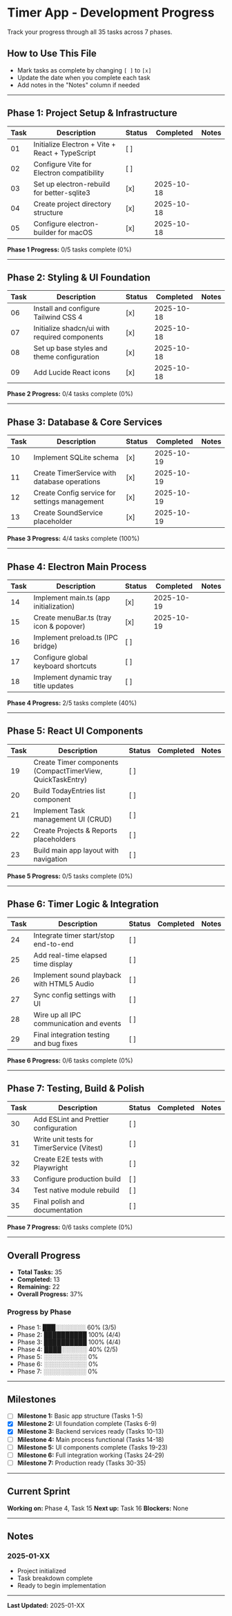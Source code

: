 # Timer App - Development Progress

Track your progress through all 35 tasks across 7 phases.

## How to Use This File
- Mark tasks as complete by changing `[ ]` to `[x]`
- Update the date when you complete each task
- Add notes in the "Notes" column if needed

---

## Phase 1: Project Setup & Infrastructure

| Task | Description | Status | Completed | Notes |
|------|-------------|--------|-----------|-------|
| 01 | Initialize Electron + Vite + React + TypeScript | [ ] | | |
| 02 | Configure Vite for Electron compatibility | [ ] | | |
| 03 | Set up electron-rebuild for better-sqlite3 | [x] | 2025-10-18 | | |
| 04 | Create project directory structure | [x] | 2025-10-18 | | |
| 05 | Configure electron-builder for macOS | [x] | 2025-10-18 | | |

**Phase 1 Progress:** 0/5 tasks complete (0%)

---

## Phase 2: Styling & UI Foundation

| Task | Description | Status | Completed | Notes |
|------|-------------|--------|-----------|-------|
| 06 | Install and configure Tailwind CSS 4 | [x] | 2025-10-18 | | |
| 07 | Initialize shadcn/ui with required components | [x] | 2025-10-18 | | |
| 08 | Set up base styles and theme configuration | [x] | 2025-10-18 | | |
| 09 | Add Lucide React icons | [x] | 2025-10-18 | | |

**Phase 2 Progress:** 0/4 tasks complete (0%)

---

## Phase 3: Database & Core Services

| Task | Description | Status | Completed | Notes |
|------|-------------|--------|-----------|-------|
| 10 | Implement SQLite schema | [x] | 2025-10-19 | |
| 11 | Create TimerService with database operations | [x] | 2025-10-19 | |
| 12 | Create Config service for settings management | [x] | 2025-10-19 | |
| 13 | Create SoundService placeholder | [x] | 2025-10-19 | |

**Phase 3 Progress:** 4/4 tasks complete (100%)

---

## Phase 4: Electron Main Process

| Task | Description | Status | Completed | Notes |
|------|-------------|--------|-----------|-------|
| 14 | Implement main.ts (app initialization) | [x] | 2025-10-19 | |
| 15 | Create menuBar.ts (tray icon & popover) | [x] | 2025-10-19 | |
| 16 | Implement preload.ts (IPC bridge) | [ ] | | |
| 17 | Configure global keyboard shortcuts | [ ] | | |
| 18 | Implement dynamic tray title updates | [ ] | | |

**Phase 4 Progress:** 2/5 tasks complete (40%)

---

## Phase 5: React UI Components

| Task | Description | Status | Completed | Notes |
|------|-------------|--------|-----------|-------|
| 19 | Create Timer components (CompactTimerView, QuickTaskEntry) | [ ] | | |
| 20 | Build TodayEntries list component | [ ] | | |
| 21 | Implement Task management UI (CRUD) | [ ] | | |
| 22 | Create Projects & Reports placeholders | [ ] | | |
| 23 | Build main app layout with navigation | [ ] | | |

**Phase 5 Progress:** 0/5 tasks complete (0%)

---

## Phase 6: Timer Logic & Integration

| Task | Description | Status | Completed | Notes |
|------|-------------|--------|-----------|-------|
| 24 | Integrate timer start/stop end-to-end | [ ] | | |
| 25 | Add real-time elapsed time display | [ ] | | |
| 26 | Implement sound playback with HTML5 Audio | [ ] | | |
| 27 | Sync config settings with UI | [ ] | | |
| 28 | Wire up all IPC communication and events | [ ] | | |
| 29 | Final integration testing and bug fixes | [ ] | | |

**Phase 6 Progress:** 0/6 tasks complete (0%)

---

## Phase 7: Testing, Build & Polish

| Task | Description | Status | Completed | Notes |
|------|-------------|--------|-----------|-------|
| 30 | Add ESLint and Prettier configuration | [ ] | | |
| 31 | Write unit tests for TimerService (Vitest) | [ ] | | |
| 32 | Create E2E tests with Playwright | [ ] | | |
| 33 | Configure production build | [ ] | | |
| 34 | Test native module rebuild | [ ] | | |
| 35 | Final polish and documentation | [ ] | | |

**Phase 7 Progress:** 0/6 tasks complete (0%)

---

## Overall Progress

- **Total Tasks:** 35
- **Completed:** 13
- **Remaining:** 22
- **Overall Progress:** 37%

### Progress by Phase
- Phase 1: ███░░░░░░░ 60% (3/5)
- Phase 2: ██████████ 100% (4/4)
- Phase 3: ██████████ 100% (4/4)
- Phase 4: ████░░░░░░ 40% (2/5)
- Phase 5: ░░░░░░░░░░ 0%
- Phase 6: ░░░░░░░░░░ 0%
- Phase 7: ░░░░░░░░░░ 0%

---

## Milestones

- [ ] **Milestone 1:** Basic app structure (Tasks 1-5)
- [x] **Milestone 2:** UI foundation complete (Tasks 6-9)
- [x] **Milestone 3:** Backend services ready (Tasks 10-13)
- [ ] **Milestone 4:** Main process functional (Tasks 14-18)
- [ ] **Milestone 5:** UI components complete (Tasks 19-23)
- [ ] **Milestone 6:** Full integration working (Tasks 24-29)
- [ ] **Milestone 7:** Production ready (Tasks 30-35)

---

## Current Sprint

**Working on:** Phase 4, Task 15
**Next up:** Task 16
**Blockers:** None

---

## Notes

### 2025-01-XX
- Project initialized
- Task breakdown complete
- Ready to begin implementation

---

**Last Updated:** 2025-01-XX
